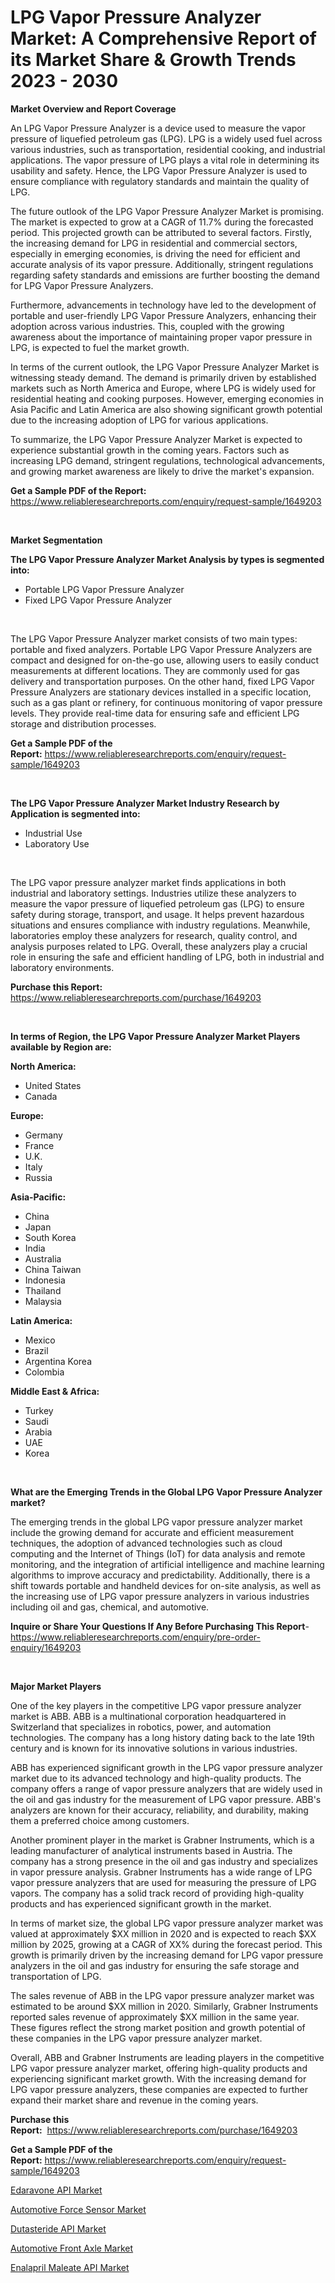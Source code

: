 <p><h1>LPG Vapor Pressure Analyzer Market: A Comprehensive Report of its Market Share & Growth Trends 2023 - 2030</h1></p><p><strong>Market Overview and Report Coverage</strong></p>
<p><p>An LPG Vapor Pressure Analyzer is a device used to measure the vapor pressure of liquefied petroleum gas (LPG). LPG is a widely used fuel across various industries, such as transportation, residential cooking, and industrial applications. The vapor pressure of LPG plays a vital role in determining its usability and safety. Hence, the LPG Vapor Pressure Analyzer is used to ensure compliance with regulatory standards and maintain the quality of LPG.</p><p>The future outlook of the LPG Vapor Pressure Analyzer Market is promising. The market is expected to grow at a CAGR of 11.7% during the forecasted period. This projected growth can be attributed to several factors. Firstly, the increasing demand for LPG in residential and commercial sectors, especially in emerging economies, is driving the need for efficient and accurate analysis of its vapor pressure. Additionally, stringent regulations regarding safety standards and emissions are further boosting the demand for LPG Vapor Pressure Analyzers.</p><p>Furthermore, advancements in technology have led to the development of portable and user-friendly LPG Vapor Pressure Analyzers, enhancing their adoption across various industries. This, coupled with the growing awareness about the importance of maintaining proper vapor pressure in LPG, is expected to fuel the market growth.</p><p>In terms of the current outlook, the LPG Vapor Pressure Analyzer Market is witnessing steady demand. The demand is primarily driven by established markets such as North America and Europe, where LPG is widely used for residential heating and cooking purposes. However, emerging economies in Asia Pacific and Latin America are also showing significant growth potential due to the increasing adoption of LPG for various applications.</p><p>To summarize, the LPG Vapor Pressure Analyzer Market is expected to experience substantial growth in the coming years. Factors such as increasing LPG demand, stringent regulations, technological advancements, and growing market awareness are likely to drive the market's expansion.</p></p>
<p><strong>Get a Sample PDF of the Report:</strong> <a href="https://www.reliableresearchreports.com/enquiry/request-sample/1649203">https://www.reliableresearchreports.com/enquiry/request-sample/1649203</a></p>
<p>&nbsp;</p>
<p><strong>Market Segmentation</strong></p>
<p><strong>The LPG Vapor Pressure Analyzer Market Analysis by types is segmented into:</strong></p>
<p><ul><li>Portable LPG Vapor Pressure Analyzer</li><li>Fixed LPG Vapor Pressure Analyzer</li></ul></p>
<p>&nbsp;</p>
<p><p>The LPG Vapor Pressure Analyzer market consists of two main types: portable and fixed analyzers. Portable LPG Vapor Pressure Analyzers are compact and designed for on-the-go use, allowing users to easily conduct measurements at different locations. They are commonly used for gas delivery and transportation purposes. On the other hand, fixed LPG Vapor Pressure Analyzers are stationary devices installed in a specific location, such as a gas plant or refinery, for continuous monitoring of vapor pressure levels. They provide real-time data for ensuring safe and efficient LPG storage and distribution processes.</p></p>
<p><strong>Get a Sample PDF of the Report:</strong>&nbsp;<a href="https://www.reliableresearchreports.com/enquiry/request-sample/1649203">https://www.reliableresearchreports.com/enquiry/request-sample/1649203</a></p>
<p>&nbsp;</p>
<p><strong>The LPG Vapor Pressure Analyzer Market Industry Research by Application is segmented into:</strong></p>
<p><ul><li>Industrial Use</li><li>Laboratory Use</li></ul></p>
<p>&nbsp;</p>
<p><p>The LPG vapor pressure analyzer market finds applications in both industrial and laboratory settings. Industries utilize these analyzers to measure the vapor pressure of liquefied petroleum gas (LPG) to ensure safety during storage, transport, and usage. It helps prevent hazardous situations and ensures compliance with industry regulations. Meanwhile, laboratories employ these analyzers for research, quality control, and analysis purposes related to LPG. Overall, these analyzers play a crucial role in ensuring the safe and efficient handling of LPG, both in industrial and laboratory environments.</p></p>
<p><strong>Purchase this Report:</strong>&nbsp; <a href="https://www.reliableresearchreports.com/purchase/1649203">https://www.reliableresearchreports.com/purchase/1649203</a></p>
<p>&nbsp;</p>
<p><strong>In terms of Region, the LPG Vapor Pressure Analyzer Market Players available by Region are:</strong></p>
<p>
    <p> <strong> North America: </strong>
        <ul>
            <li>United States</li>
            <li>Canada</li>
        </ul>
        </p> 
    <p> <strong> Europe: </strong>
        <ul>
            <li>Germany</li>
            <li>France</li>
            <li>U.K.</li>
            <li>Italy</li>
            <li>Russia</li>
        </ul>
        </p> 
    <p> <strong> Asia-Pacific: </strong>
        <ul>
            <li>China</li>
            <li>Japan</li>
            <li>South Korea</li>
            <li>India</li>
            <li>Australia</li>
            <li>China Taiwan</li>
            <li>Indonesia</li>
            <li>Thailand</li>
            <li>Malaysia</li>
        </ul>
        </p> 
    <p> <strong> Latin America: </strong>
        <ul>
            <li>Mexico</li>
            <li>Brazil</li>
            <li>Argentina Korea</li>
            <li>Colombia</li>
        </ul>
        </p> 
    <p> <strong> Middle East & Africa: </strong>
        <ul>
            <li>Turkey</li>
            <li>Saudi</li>
            <li>Arabia</li>
            <li>UAE</li>
            <li>Korea</li>
        </ul>
    </p>
    </p>
<p>&nbsp;</p>
<p><strong>What are the Emerging Trends in the Global LPG Vapor Pressure Analyzer market?</strong></p>
<p><p>The emerging trends in the global LPG vapor pressure analyzer market include the growing demand for accurate and efficient measurement techniques, the adoption of advanced technologies such as cloud computing and the Internet of Things (IoT) for data analysis and remote monitoring, and the integration of artificial intelligence and machine learning algorithms to improve accuracy and predictability. Additionally, there is a shift towards portable and handheld devices for on-site analysis, as well as the increasing use of LPG vapor pressure analyzers in various industries including oil and gas, chemical, and automotive.</p></p>
<p><strong>Inquire or Share Your Questions If Any Before Purchasing This Report</strong>- <a href="https://www.reliableresearchreports.com/enquiry/pre-order-enquiry/1649203">https://www.reliableresearchreports.com/enquiry/pre-order-enquiry/1649203</a></p>
<p>&nbsp;</p>
<p><strong>Major Market Players</strong></p>
<p><p>One of the key players in the competitive LPG vapor pressure analyzer market is ABB. ABB is a multinational corporation headquartered in Switzerland that specializes in robotics, power, and automation technologies. The company has a long history dating back to the late 19th century and is known for its innovative solutions in various industries.</p><p>ABB has experienced significant growth in the LPG vapor pressure analyzer market due to its advanced technology and high-quality products. The company offers a range of vapor pressure analyzers that are widely used in the oil and gas industry for the measurement of LPG vapor pressure. ABB's analyzers are known for their accuracy, reliability, and durability, making them a preferred choice among customers.</p><p>Another prominent player in the market is Grabner Instruments, which is a leading manufacturer of analytical instruments based in Austria. The company has a strong presence in the oil and gas industry and specializes in vapor pressure analysis. Grabner Instruments has a wide range of LPG vapor pressure analyzers that are used for measuring the pressure of LPG vapors. The company has a solid track record of providing high-quality products and has experienced significant growth in the market.</p><p>In terms of market size, the global LPG vapor pressure analyzer market was valued at approximately $XX million in 2020 and is expected to reach $XX million by 2025, growing at a CAGR of XX% during the forecast period. This growth is primarily driven by the increasing demand for LPG vapor pressure analyzers in the oil and gas industry for ensuring the safe storage and transportation of LPG.</p><p>The sales revenue of ABB in the LPG vapor pressure analyzer market was estimated to be around $XX million in 2020. Similarly, Grabner Instruments reported sales revenue of approximately $XX million in the same year. These figures reflect the strong market position and growth potential of these companies in the LPG vapor pressure analyzer market.</p><p>Overall, ABB and Grabner Instruments are leading players in the competitive LPG vapor pressure analyzer market, offering high-quality products and experiencing significant market growth. With the increasing demand for LPG vapor pressure analyzers, these companies are expected to further expand their market share and revenue in the coming years.</p></p>
<p><strong>Purchase this Report:</strong>&nbsp;&nbsp;<a href="https://www.reliableresearchreports.com/purchase/1649203">https://www.reliableresearchreports.com/purchase/1649203</a></p>
<p></p>
<p><strong>Get a Sample PDF of the Report:</strong>&nbsp;<a href="https://www.reliableresearchreports.com/enquiry/request-sample/1649203">https://www.reliableresearchreports.com/enquiry/request-sample/1649203</a></p>
<p><p><a href="https://www.linkedin.com/pulse/edaravone-api-market-size-2023-2030-global-industrial/">Edaravone API Market</a></p><p><a href="https://medium.com/@ollierippin/analyzing-automotive-force-sensor-market-global-industry-perspective-and-forecast-2023-to-2030-0f4af9ed69a5">Automotive Force Sensor Market</a></p><p><a href="https://www.linkedin.com/pulse/dutasteride-api-market-insights-players-forecast-till-2030/">Dutasteride API Market</a></p><p><a href="https://medium.com/@robinrathi2023/automotive-front-axle-market-report-reveals-the-latest-trends-and-growth-opportunities-of-this-db03422a0fa1">Automotive Front Axle Market</a></p><p><a href="https://www.linkedin.com/pulse/enalapril-maleate-api-market-research-report-provides/">Enalapril Maleate API Market</a></p></p>